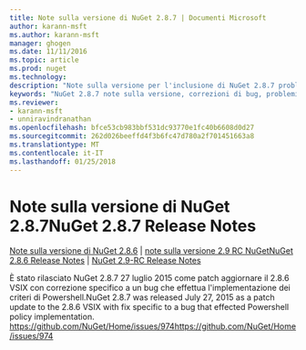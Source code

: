 ```yaml
---
title: Note sulla versione di NuGet 2.8.7 | Documenti Microsoft
author: karann-msft
ms.author: karann-msft
manager: ghogen
ms.date: 11/11/2016
ms.topic: article
ms.prod: nuget
ms.technology: 
description: "Note sulla versione per l'inclusione di NuGet 2.8.7 problemi noti, correzioni di bug, le funzionalità aggiunte e dcr."
keywords: "NuGet 2.8.7 note sulla versione, correzioni di bug, problemi noti, aggiunta di funzionalità, eseguire"
ms.reviewer:
- karann-msft
- unniravindranathan
ms.openlocfilehash: bfce53cb983bbf531dc93770e1fc40b6608d0d27
ms.sourcegitcommit: 262d026beeffd4f3b6fc47d780a2f701451663a8
ms.translationtype: MT
ms.contentlocale: it-IT
ms.lasthandoff: 01/25/2018
---
```

# <a name="nuget-287-release-notes"></a><span data-ttu-id="a4027-104">Note sulla versione di NuGet 2.8.7</span><span class="sxs-lookup"><span data-stu-id="a4027-104">NuGet 2.8.7 Release Notes</span></span>

<span data-ttu-id="a4027-105">[Note sulla versione di NuGet 2.8.6](../release-notes/nuget-2.8.6.md) | [note sulla versione 2.9 RC NuGet](../release-notes/nuget-2.9-RC.md)</span><span class="sxs-lookup"><span data-stu-id="a4027-105">[NuGet 2.8.6 Release Notes](../release-notes/nuget-2.8.6.md) | [NuGet 2.9-RC Release Notes](../release-notes/nuget-2.9-RC.md)</span></span>

<span data-ttu-id="a4027-106">È stato rilasciato NuGet 2.8.7 27 luglio 2015 come patch aggiornare il 2.8.6 VSIX con correzione specifico a un bug che effettua l'implementazione dei criteri di Powershell.</span><span class="sxs-lookup"><span data-stu-id="a4027-106">NuGet 2.8.7 was released July 27, 2015 as a patch update to the 2.8.6 VSIX with fix specific to a bug that effected Powershell policy implementation.</span></span>
[<span data-ttu-id="a4027-107">https://github.com/NuGet/Home/issues/974</span><span class="sxs-lookup"><span data-stu-id="a4027-107">https://github.com/NuGet/Home/issues/974</span></span>](https://github.com/NuGet/Home/issues/974)